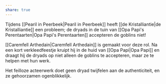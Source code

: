 ```yaml
---
share: true
---
```

Tijdens [[Pearil in Peerbeek|Pearil in Peerbeek]] heeft [[de Kristalliantie|de Kristalliantie]] een probleem; de dryads in de tuin van [[Opa Papi's Perentaarten|Opa Papi's Perentaarten]] accepteren de goblins niet!

[[Caremfell Arthedain|Caremfell Arthedain]] is gemaakt voor deze rol. Na een kort verkleedfeestje kruipt hij in de huid van [[Opa Papi|Opa Papi]] en draagt hij de dryads op niet alleen de goblins te accepteren, maar ze te helpen met hun werk.

Het feilloze acteerwerk doet geen dryad twijfelen aan de authenticiteit, en ze gehoorzamen ogenblikkelijk.

